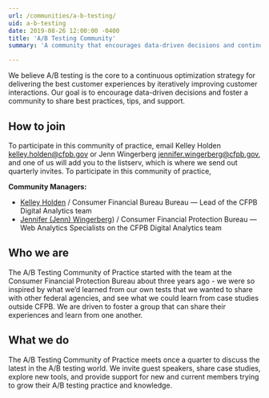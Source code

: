 ```yaml
---
url: /communities/a-b-testing/
uid: a-b-testing
date: 2019-08-26 12:00:00 -0400
title: 'A/B Testing Community'
summary: 'A community that encourages data-driven decisions and continuous optimization and shares best practices, tips, and support.'

---
```


We believe A/B testing is the core to a continuous optimization strategy for delivering the best customer experiences by iteratively improving customer interactions. Our goal is to encourage data-driven decisions and foster a community to share best practices, tips, and support.

## How to join

To participate in this community of practice, email Kelley Holden [kelley.holden@cfpb.gov](mailto:kelley.holden@cfpb.gov) or Jenn Wingerberg [jennifer.wingerberg@cfpb.gov](mailto:jennifer.wingerberg@cfpb.gov), and one of us will add you to the listserv, which is where we send out quarterly invites.
To participate in this community of practice,

**Community Managers:**
- [Kelley Holden](mailto:kelley.holden@cfpb.gov) / Consumer Financial Bureau Bureau — Lead of the CFPB Digital Analytics team
- [Jennifer (Jenn) Wingerberg](mailto:jennifer.wingerberg@cfpb.gov)) / Consumer Financial Protection Bureau — Web Analytics Specialists on the CFPB Digital Analytics team


## Who we are

The A/B Testing Community of Practice started with the team at the Consumer Financial Protection Bureau about three years ago - we were so inspired by what we’d learned from our own tests that we wanted to share with other federal agencies, and see what we could learn from case studies outside CFPB. We are driven to foster a group that can share their experiences and learn from one another.


## What we do

The A/B Testing Community of Practice meets once a quarter to discuss the latest in the A/B testing world. We invite guest speakers, share case studies, explore new tools, and provide support for new and current members trying to grow their A/B testing practice and knowledge.

